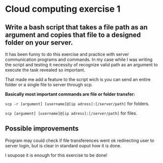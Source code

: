 # Cloud computing exercise 1

## Write a bash script that takes a file path as an argument and copies that file to a designed folder on your server.

It has been funny to do this exercise and practice with server communication
programs and commands. In my case while I was writing the script and testing it
necessity of recognize valid path as an argument to execute the task revealed so important.

That made me add a feature to the script wich is you can send an entire folder or a single file
to server through scp.

**Basically most important commands are file or folder transfer:**

`scp -r [argument] [username]@[ip adress]:[/server/path]` for folders.

`scp [argument] [username]@[ip adress]:[/server/path]` for files. 

## Possible improvements

Program may could check if file transferences went ok redirecting user to 
server login, but is clear in standard ouput how it is done.

I soupose it is enough for this exercise to be done! 
